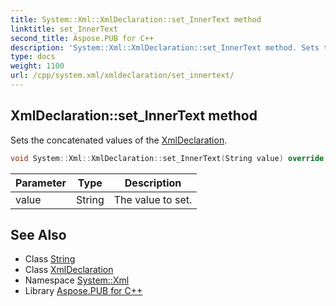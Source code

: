 ```yaml
---
title: System::Xml::XmlDeclaration::set_InnerText method
linktitle: set_InnerText
second_title: Aspose.PUB for C++
description: 'System::Xml::XmlDeclaration::set_InnerText method. Sets the concatenated values of the XmlDeclaration in C++.'
type: docs
weight: 1100
url: /cpp/system.xml/xmldeclaration/set_innertext/
---
```

## XmlDeclaration::set_InnerText method


Sets the concatenated values of the [XmlDeclaration](../).

```cpp
void System::Xml::XmlDeclaration::set_InnerText(String value) override
```


| Parameter | Type | Description |
| --- | --- | --- |
| value | String | The value to set. |

## See Also

* Class [String](../../../system/string/)
* Class [XmlDeclaration](../)
* Namespace [System::Xml](../../)
* Library [Aspose.PUB for C++](../../../)
